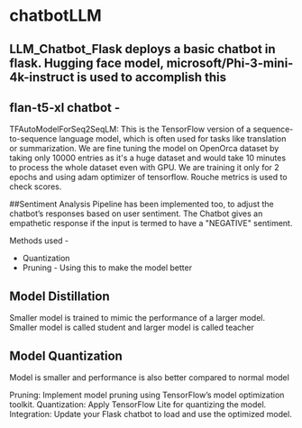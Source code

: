 # chatbotLLM

## LLM_Chatbot_Flask deploys a basic chatbot in flask. Hugging face model, microsoft/Phi-3-mini-4k-instruct is used to accomplish this

## flan-t5-xl chatbot - 

TFAutoModelForSeq2SeqLM: This is the TensorFlow version of a sequence-to-sequence language model, which is often used for tasks like translation or summarization. We are fine tuning the model on OpenOrca dataset by taking only 10000 entries as it's a huge dataset and would take 10 minutes to process the whole dataset even with GPU. We are training it only for 2 epochs and using adam optimizer of tensorflow. Rouche metrics is used to check scores.


##Sentiment Analysis Pipeline 
has been implemented too, to adjust the chatbot’s responses based on user sentiment. The Chatbot gives an empathetic response if the input is termed to have a "NEGATIVE" sentiment.

Methods used -
- Quantization
- Pruning - Using this to make the model better

## Model Distillation

Smaller model is trained to mimic the performance of a larger model. Smaller model is called student and larger model is called teacher



## Model Quantization

Model is smaller and performance is also better compared to normal model


Pruning: Implement model pruning using TensorFlow’s model optimization toolkit.
Quantization: Apply TensorFlow Lite for quantizing the model.
Integration: Update your Flask chatbot to load and use the optimized model.

